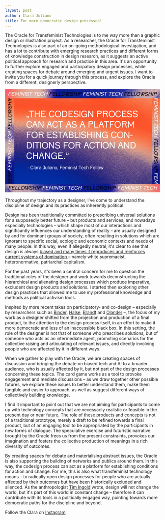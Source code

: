 ```yaml
---
layout: post
author: Clara Juliano
title: For more democratic design processes!
---
```


The Oracle for Transfeminist Technologies is to me way more than a graphic design or illustration project. As a researcher, the Oracle for Transfeminist Technologies is also part of an on-going methodological investigation, and has a lot to contribute with emerging research practices and different forms of knowledge construction in design research, as it suggests an active political approach for research and practice in this area. It's an opportunity to further explore engaged and participatory design processes, while creating spaces for debate around emerging and urgent issues. I want to invite you for a quick journey through this process, and explore the Oracle from a different, designerly perspective. 

<img src="/assets/img/blog/oracle_quote.gif" alt="The codesign process can act as a platform for establishing conditions for action and change." style="width: 900px">

Throughout my trajectory as a designer, I've come to understand the discipline of design and its practices as inherently political. 

Design has been traditionally committed to prescribing universal solutions for a supposedly better future – but products and services, and nowadays especially technologies – which shape most of our interactions and  significantly influences our understanding of reality – are usually designed by and for dominant groups of society, often resulting in solutions which are ignorant to specific social, ecologic and economic contexts and needs of many people. In this way, even if allegedly neutral, it's clear to see that design is always <a href="https://www.propublica.org/article/leading-tech-companies-help-extremist-sites-monetize-hate">biased and many times it reproduces and reinforces current systems of domination </a> – namely white supremacist, heteronormative, patriarchal capitalism.

For the past years, it's been a central concern for me to question the traditional roles of the designer and work towards deconstructing the hierarchical and alienating design processes which produce imperative, excludent design products and solutions. I started then exploring other design practices that allowed me to use my professional knowledge and methods as political activism tools.

Inspired by more recent takes on participatory- and co-design – especially by researchers such as <a href="https://kadk.dk/en/employee/thomas-binder">Binder</a>, <a href="kadk.academia.edu/JoachimHalse">Halse</a>, <a href="https://codesignresearch.com/author/evabrandt/">Brandt</a> and <a href="https://kadk.dk/en/employee/sissel-olander">Olander</a> –, the focus of my work as a designer shifted from the projection and production of a final product, to the attention to the design process itself, in an effort to make it more democratic and less of an inaccessible black box. In this setting, the role of the designer is not that of someone who prescribes solutions, but of someone who acts as an intermediate agent, promoting scenarios for the collective raising and articulating of relevant issues, and directly involving people who are affected by it in different ways.

When we gather to play with the Oracle, we are creating spaces of discussion and bringing the debate on biased tech and AI to a broader audience, who is usually affected by it, but not part of the design processes concerning these topics. The card game works as a tool to provoke engagement and mediate discussions – as we draw together other possible futures, we explore these issues to better understand them, make them tangible and easier to approach, as well as suggest different ways of collectively building knowledge.

I find it important to point out that we are not aiming for participants to come up with technology concepts that are necessarily realistic or feasible in the present day or near future. The role of these products and concepts is not of a traditional prototype, merely a draft to be refined towards a final product, but of an engaging tool to be appropriated by the participants in new forms of dialogue. The speculative exercise and futuristic narrative brought by the Oracle frees us from the present constraints, provokes our imagination and fosters the collective production of meanings in a rich diversity of outcomes.


By creating spaces for debate and materialising abstract issues, the Oracle is also supporting the building of networks and publics around them. In this way, the codesign process can act as a platform for establishing conditions for action and change. For me, this is also what transfeminist technology means – to radically open design processes for people who are actually affected by their outcomes but have been historically excluded and silenced. As the anthropologist <a href="https://www.abdn.ac.uk/socsci/people/profiles/tim.ingold">Tim Ingold</a> wrote, design will not change the world, but it's part of this world in constant change – therefore it can contribute with its tools in a politically engaged way, pointing towards more democratic paths for the discipline and beyond.

Follow the Clara on <a href="https://www.instagram.com/cclarote/">Instagram</a>.
